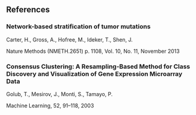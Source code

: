 ## References

### Network-based stratification of tumor mutations
Carter, H., Gross, A., Hofree, M., Ideker, T., Shen, J.

Nature Methods (NMETH.2651) p. 1108, Vol. 10, No. 11, November 2013

### Consensus Clustering: A Resampling-Based Method for Class Discovery and Visualization of Gene Expression Microarray Data
Golub, T., Mesirov, J., Monti, S., Tamayo, P.

Machine Learning, 52, 91–118, 2003

